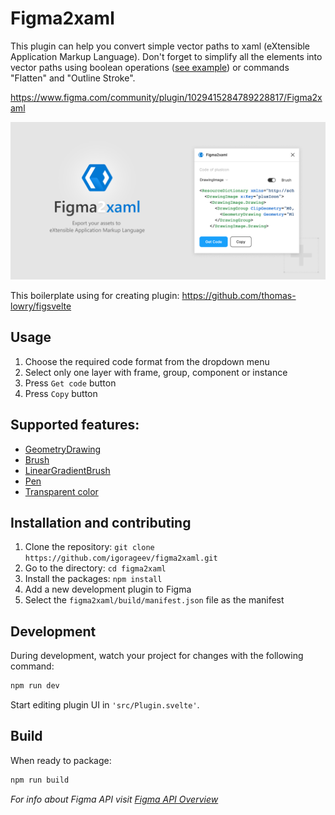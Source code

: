# Figma2xaml

This plugin can help you convert simple vector paths to xaml (eXtensible Application Markup Language). Don't forget to simplify all the elements into vector paths using boolean operations ([see example](https://github.com/igorageev/figma2xaml/blob/main/trick.md)) or commands "Flatten" and "Outline Stroke".

https://www.figma.com/community/plugin/1029415284789228817/Figma2xaml

![image](promo/banner-figma2xaml.png)

This boilerplate using for creating plugin:
https://github.com/thomas-lowry/figsvelte

## Usage

1. Сhoose the required code format from the dropdown menu
2. Select only one layer with frame, group, component or instance
3. Press `Get code` button
4. Press `Copy` button

## Supported features:

- [GeometryDrawing](https://docs.microsoft.com/en-us/dotnet/api/system.windows.media.geometrydrawing)
- [Brush](https://docs.microsoft.com/en-us/dotnet/api/system.windows.media.geometrydrawing.brush)
- [LinearGradientBrush](https://docs.microsoft.com/en-us/dotnet/api/system.windows.media.lineargradientbrush)
- [Pen](https://docs.microsoft.com/en-us/dotnet/api/system.windows.media.geometrydrawing.pen)
- [Transparent color](https://docs.microsoft.com/en-us/dotnet/api/system.windows.media.color.a)

## Installation and contributing

1. Clone the repository: `git clone https://github.com/igorageev/figma2xaml.git`
2. Go to the directory: `cd figma2xaml`
3. Install the packages: `npm install`
5. Add a new development plugin to Figma
6. Select the `figma2xaml/build/manifest.json` file as the manifest

## Development

During development, watch your project for changes with the following command:

```bash
npm run dev
```

Start editing plugin UI in `'src/Plugin.svelte'`.

## Build

When ready to package:

```bash
npm run build
```

_For info about Figma API visit [Figma API Overview](https://www.figma.com/plugin-docs/api/api-overview/)_
